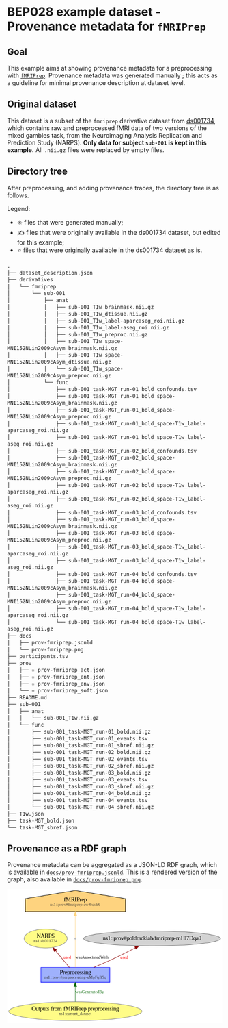 # BEP028 example dataset - Provenance metadata for `fMRIPrep`

## Goal

This example aims at showing provenance metadata for a preprocessing with [`fMRIPrep`](https://fmriprep.org/en/23.1.3/index.html). Provenance metadata was generated manually ; this acts as a guideline for minimal provenance description at dataset level.

## Original dataset

This dataset is a subset of the `fmriprep` derivative dataset from [ds001734](https://openneuro.org/datasets/ds001734/versions/1.0.5), which contains raw and preprocessed fMRI data of two versions of the mixed gambles task, from the Neuroimaging Analysis Replication and Prediction Study (NARPS). **Only data for subject `sub-001` is kept in this example.** All `.nii.gz` files were replaced by empty files.

## Directory tree

After preprocessing, and adding provenance traces, the directory tree is as follows.

Legend:
- ✳️ files that were generated manually;
- ✍️ files that were originally available in the ds001734 dataset, but edited for this example;
- ⭐ files that were originally available in the ds001734 dataset as is.

```
.
├── dataset_description.json
├── derivatives
│   └── fmriprep
│       └── sub-001
│           ├── anat
│           │   ├── sub-001_T1w_brainmask.nii.gz
│           │   ├── sub-001_T1w_dtissue.nii.gz
│           │   ├── sub-001_T1w_label-aparcaseg_roi.nii.gz
│           │   ├── sub-001_T1w_label-aseg_roi.nii.gz
│           │   ├── sub-001_T1w_preproc.nii.gz
│           │   ├── sub-001_T1w_space-MNI152NLin2009cAsym_brainmask.nii.gz
│           │   ├── sub-001_T1w_space-MNI152NLin2009cAsym_dtissue.nii.gz
│           │   └── sub-001_T1w_space-MNI152NLin2009cAsym_preproc.nii.gz
│           └── func
│               ├── sub-001_task-MGT_run-01_bold_confounds.tsv
│               ├── sub-001_task-MGT_run-01_bold_space-MNI152NLin2009cAsym_brainmask.nii.gz
│               ├── sub-001_task-MGT_run-01_bold_space-MNI152NLin2009cAsym_preproc.nii.gz
│               ├── sub-001_task-MGT_run-01_bold_space-T1w_label-aparcaseg_roi.nii.gz
│               ├── sub-001_task-MGT_run-01_bold_space-T1w_label-aseg_roi.nii.gz
│               ├── sub-001_task-MGT_run-02_bold_confounds.tsv
│               ├── sub-001_task-MGT_run-02_bold_space-MNI152NLin2009cAsym_brainmask.nii.gz
│               ├── sub-001_task-MGT_run-02_bold_space-MNI152NLin2009cAsym_preproc.nii.gz
│               ├── sub-001_task-MGT_run-02_bold_space-T1w_label-aparcaseg_roi.nii.gz
│               ├── sub-001_task-MGT_run-02_bold_space-T1w_label-aseg_roi.nii.gz
│               ├── sub-001_task-MGT_run-03_bold_confounds.tsv
│               ├── sub-001_task-MGT_run-03_bold_space-MNI152NLin2009cAsym_brainmask.nii.gz
│               ├── sub-001_task-MGT_run-03_bold_space-MNI152NLin2009cAsym_preproc.nii.gz
│               ├── sub-001_task-MGT_run-03_bold_space-T1w_label-aparcaseg_roi.nii.gz
│               ├── sub-001_task-MGT_run-03_bold_space-T1w_label-aseg_roi.nii.gz
│               ├── sub-001_task-MGT_run-04_bold_confounds.tsv
│               ├── sub-001_task-MGT_run-04_bold_space-MNI152NLin2009cAsym_brainmask.nii.gz
│               ├── sub-001_task-MGT_run-04_bold_space-MNI152NLin2009cAsym_preproc.nii.gz
│               ├── sub-001_task-MGT_run-04_bold_space-T1w_label-aparcaseg_roi.nii.gz
│               └── sub-001_task-MGT_run-04_bold_space-T1w_label-aseg_roi.nii.gz
├── docs
│   ├── prov-fmriprep.jsonld
│   └── prov-fmriprep.png
├── participants.tsv
├── prov
│   ├── ✳️ prov-fmriprep_act.json
│   ├── ✳️ prov-fmriprep_ent.json
│   ├── ✳️ prov-fmriprep_env.json
│   └── ✳️ prov-fmriprep_soft.json
├── README.md
├── sub-001
│   ├── anat
│   │   └── sub-001_T1w.nii.gz
│   └── func
│       ├── sub-001_task-MGT_run-01_bold.nii.gz
│       ├── sub-001_task-MGT_run-01_events.tsv
│       ├── sub-001_task-MGT_run-01_sbref.nii.gz
│       ├── sub-001_task-MGT_run-02_bold.nii.gz
│       ├── sub-001_task-MGT_run-02_events.tsv
│       ├── sub-001_task-MGT_run-02_sbref.nii.gz
│       ├── sub-001_task-MGT_run-03_bold.nii.gz
│       ├── sub-001_task-MGT_run-03_events.tsv
│       ├── sub-001_task-MGT_run-03_sbref.nii.gz
│       ├── sub-001_task-MGT_run-04_bold.nii.gz
│       ├── sub-001_task-MGT_run-04_events.tsv
│       └── sub-001_task-MGT_run-04_sbref.nii.gz
├── T1w.json
├── task-MGT_bold.json
└── task-MGT_sbref.json
```

## Provenance as a RDF graph

Provenance metadata can be aggregated as a JSON-LD RDF graph, which is available in [`docs/prov-fmriprep.jsonld`](docs/prov-fmriprep.jsonld). This is a rendered version of the graph, also available in [`docs/prov-fmriprep.png`](docs/prov-fmriprep.png).

![Rendered version of the RDF graph](docs/prov-fmriprep.png)

